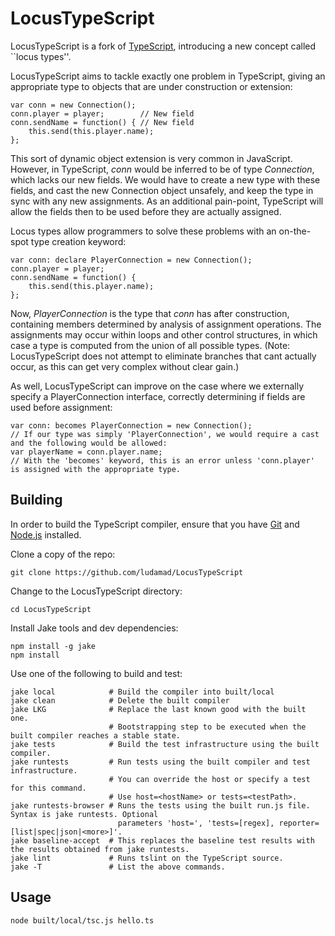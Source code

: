 # LocusTypeScript

LocusTypeScript is a fork of [TypeScript](https://github.com/Microsoft/TypeScript), introducing a new concept called ``locus types''.

LocusTypeScript aims to tackle exactly one problem in TypeScript, giving an appropriate type to objects that are under construction or extension:
```
var conn = new Connection();
conn.player = player;        // New field
conn.sendName = function() { // New field
    this.send(this.player.name);
};
```
This sort of dynamic object extension is very common in JavaScript.
However, in TypeScript, *conn* would be inferred to be of type *Connection*, which lacks our new fields.
We would have to create a new type with these fields, and cast the new Connection object unsafely, and keep the type in sync with any new assignments.
As an additional pain-point, TypeScript will allow the fields then to be used before they are actually assigned. 

Locus types allow programmers to solve these problems with an on-the-spot type creation keyword:

```
var conn: declare PlayerConnection = new Connection();
conn.player = player;
conn.sendName = function() {
    this.send(this.player.name);
};
```

Now, *PlayerConnection* is the type that *conn* has after construction, containing members determined by analysis of assignment operations.
The assignments may occur within loops and other control structures, in which case a type is computed from the union of all possible types. 
(Note: LocusTypeScript does not attempt to eliminate branches that cant actually occur, as this can get very complex without clear gain.)

As well, LocusTypeScript can improve on the case where we externally specify a PlayerConnection interface, correctly determining if fields are used before assignment:
```
var conn: becomes PlayerConnection = new Connection();
// If our type was simply 'PlayerConnection', we would require a cast and the following would be allowed:
var playerName = conn.player.name; 
// With the 'becomes' keyword, this is an error unless 'conn.player' is assigned with the appropriate type.
```


## Building

In order to build the TypeScript compiler, ensure that you have [Git](http://git-scm.com/downloads) and [Node.js](http://nodejs.org/) installed.

Clone a copy of the repo:

```
git clone https://github.com/ludamad/LocusTypeScript
```

Change to the LocusTypeScript directory:

```
cd LocusTypeScript
```

Install Jake tools and dev dependencies:

```
npm install -g jake
npm install
```

Use one of the following to build and test:

```
jake local            # Build the compiler into built/local 
jake clean            # Delete the built compiler 
jake LKG              # Replace the last known good with the built one.
                      # Bootstrapping step to be executed when the built compiler reaches a stable state.
jake tests            # Build the test infrastructure using the built compiler. 
jake runtests         # Run tests using the built compiler and test infrastructure. 
                      # You can override the host or specify a test for this command. 
                      # Use host=<hostName> or tests=<testPath>. 
jake runtests-browser # Runs the tests using the built run.js file. Syntax is jake runtests. Optional
                        parameters 'host=', 'tests=[regex], reporter=[list|spec|json|<more>]'.
jake baseline-accept  # This replaces the baseline test results with the results obtained from jake runtests.
jake lint             # Runs tslint on the TypeScript source.
jake -T               # List the above commands. 
```


## Usage

```shell
node built/local/tsc.js hello.ts
```


